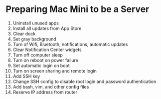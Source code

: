 # Preparing Mac Mini to be a Server

1. Uninstall unused apps
2. Install all updates from App Store
3. Clear dock
4. Set gray background
5. Turn of Wifi, Bluetooth, notifications, automatic updates
6. Clear Notification Center widgets
7. Turn off computer sleep
8. Turn on reboot on power failure
8. Set automatic login on boot
9. Turn on screen sharing and remote login
10. Add SSH key
11. Change SSH config to disable root login and password authentication
12. Add bash, vim, and other config files
13. Reserve IP address from router
